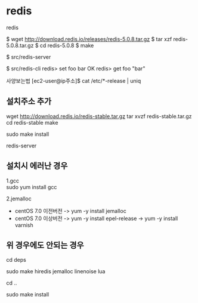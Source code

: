 # redis
redis

$ wget http://download.redis.io/releases/redis-5.0.8.tar.gz
$ tar xzf redis-5.0.8.tar.gz
$ cd redis-5.0.8
$ make

$ src/redis-server

$ src/redis-cli
redis> set foo bar
OK
redis> get foo
"bar"

사양보는법
[ec2-user@ip주소]$ cat /etc/*-release | uniq


설치주소 추가
-
wget http://download.redis.io/redis-stable.tar.gz
tar xvzf redis-stable.tar.gz
cd redis-stable
make

sudo make install
 
redis-server


설치시 에러난 경우
-

1.gcc   
sudo yum install gcc


2.jemalloc
* centOS 7.0 이전버전
-> yum -y install jemalloc
* centOS 7.0 이상버전
-> yum -y install epel-release
-> yum -y install varnish

위 경우에도 안되는 경우
-

cd deps

sudo make hiredis jemalloc linenoise lua

cd ..

sudo make install

